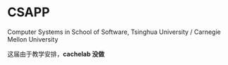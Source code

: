# CSAPP
Computer Systems in School of Software, Tsinghua University / Carnegie Mellon University

这届由于教学安排，**cachelab 没做**
